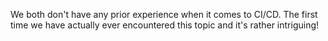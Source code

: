 We both don't have any prior experience when it comes to CI/CD. The first time we have actually ever encountered this topic and it's rather intriguing!
